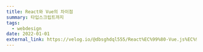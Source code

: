 ```yaml
---
title: React와 Vue의 차이점
summary: 타입스크립트까지
tags:
  - webdesign
date: 2022-01-01
external_link: https://velog.io/@dbsghdql555/React%EC%99%80-Vue.js%EC%9D%98-%EC%B0%A8%EC%9D%B4%EC%A0%90
---
```

